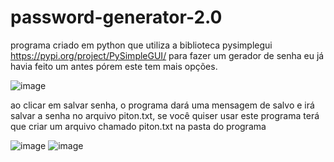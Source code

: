 # password-generator-2.0
programa criado em python que utiliza a biblioteca pysimplegui https://pypi.org/project/PySimpleGUI/ para fazer um gerador de senha 
eu já havia feito um antes pórem este tem mais opções.

![image](https://user-images.githubusercontent.com/72421039/115157175-213dcb80-a05e-11eb-9a33-1cb95d30ad46.png)

ao clicar em salvar senha, o programa dará uma mensagem de salvo e irá salvar a senha no arquivo piton.txt, se você quiser
usar este programa terá que criar um arquivo chamado piton.txt na pasta do programa

![image](https://user-images.githubusercontent.com/72421039/115156936-37975780-a05d-11eb-87f9-958e35fe42a4.png)
![image](https://user-images.githubusercontent.com/72421039/115156957-4d0c8180-a05d-11eb-9c0b-571957685402.png)
